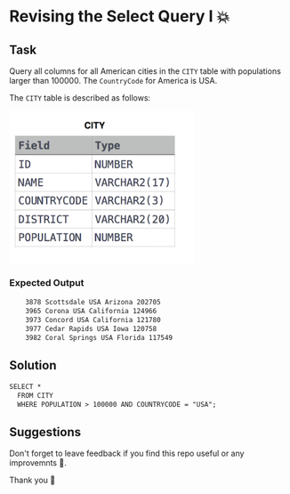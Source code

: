 
# Revising the Select Query I 💥


## Task

Query all columns for all American cities in the ```CITY``` table with populations larger than 100000. The ```CountryCode``` for America is USA.

The ```CITY``` table is described as follows:

<img align="center" src="/Images/Revising the Select Query I.png" alt="icon"/>

### Expected Output

```
    3878 Scottsdale USA Arizona 202705 
    3965 Corona USA California 124966 
    3973 Concord USA California 121780 
    3977 Cedar Rapids USA Iowa 120758 
    3982 Coral Springs USA Florida 117549 
```

## Solution

```
SELECT *
  FROM CITY
  WHERE POPULATION > 100000 AND COUNTRYCODE = "USA";
```

## Suggestions
Don't forget to leave feedback if you find this repo useful or any improvemnts 💞.

Thank you 🧡

